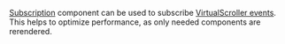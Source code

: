 [Subscription](https://af-utils.com/virtual/reference/virtual-react.subscription.md) component can be used to subscribe
[VirtualScroller events](https://af-utils.com/virtual/reference/virtual-core.virtualscrollerevent.md). This helps to optimize performance, as only needed components are rerendered.
